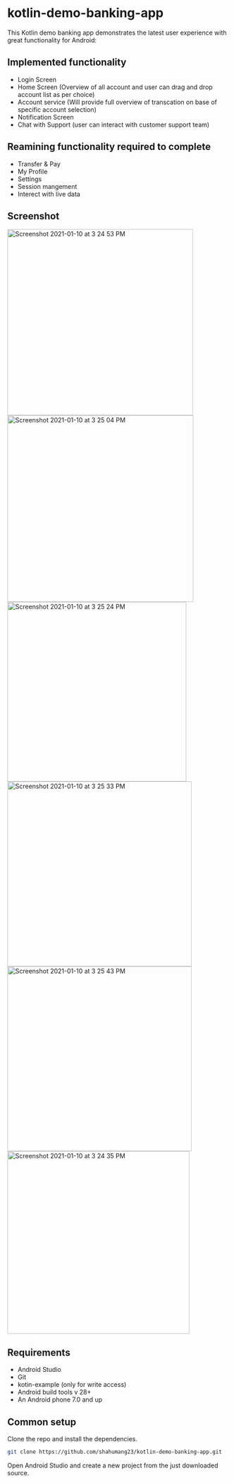 # kotlin-demo-banking-app

This Kotlin demo banking app demonstrates the latest user experience with great functionality for Android:

## Implemented functionality

- Login Screen
- Home Screen (Overview of all account and user can drag and drop account list as per choice)
- Account service (Will provide full overview of transcation on base of specific account selection)
- Notification Screen
- Chat with Support (user can interact with customer support team)

## Reamining functionality required to complete

 - Transfer & Pay
 - My Profile
 - Settings
 - Session mangement
 - Interect with live data
## Screenshot
<img width="421" alt="Screenshot 2021-01-10 at 3 24 53 PM" src="https://user-images.githubusercontent.com/368255/104119840-51a70700-5397-11eb-8509-d1d018e49658.png"><img width="422" alt="Screenshot 2021-01-10 at 3 25 04 PM" src="https://user-images.githubusercontent.com/368255/104119842-523f9d80-5397-11eb-9261-85da36ef39b2.png"><img width="406" alt="Screenshot 2021-01-10 at 3 25 24 PM" src="https://user-images.githubusercontent.com/368255/104119843-52d83400-5397-11eb-93b4-9da3d4fcfe0c.png"><img width="418" alt="Screenshot 2021-01-10 at 3 25 33 PM" src="https://user-images.githubusercontent.com/368255/104119845-5370ca80-5397-11eb-9c4e-4d1ecf0712d6.png"><img width="418" alt="Screenshot 2021-01-10 at 3 25 43 PM" src="https://user-images.githubusercontent.com/368255/104119846-5370ca80-5397-11eb-945d-c061b435cebb.png"><img width="413" alt="Screenshot 2021-01-10 at 3 24 35 PM" src="https://user-images.githubusercontent.com/368255/104119838-5075da00-5397-11eb-8e50-c320f017ac66.png">

## Requirements

* Android Studio
* Git
* kotin-example (only for write access)
* Android build tools v 28+
* An Android phone 7.0 and up


## Common setup

Clone the repo and install the dependencies.

```bash
git clone https://github.com/shahumang23/kotlin-demo-banking-app.git
```

Open Android Studio and create a new project from the just downloaded source.
